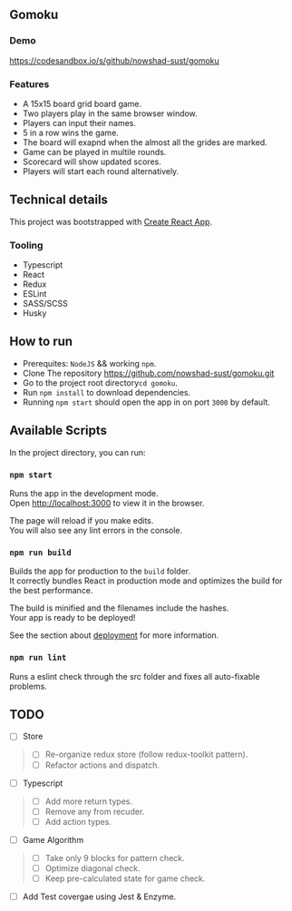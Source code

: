 ## Gomoku

### Demo
https://codesandbox.io/s/github/nowshad-sust/gomoku

### Features
- A 15x15 board grid board game.
- Two players play in the same browser window.
- Players can input their names.
- 5 in a row wins the game.
- The board will exapnd when the almost all the grides are marked.
- Game can be played in multile rounds.
- Scorecard will show updated scores.
- Players will start each round alternatively.

## Technical details

This project was bootstrapped with [Create React App](https://github.com/facebook/create-react-app).

### Tooling
- Typescript
- React
- Redux
- ESLint
- SASS/SCSS
- Husky

## How to run
- Prerequites: `NodeJS` && working `npm`.
- Clone The repository https://github.com/nowshad-sust/gomoku.git
- Go to the project root directory`cd gomoku`.
- Run `npm install` to download dependencies.
- Running `npm start` should open the app in on port `3000` by default.


## Available Scripts

In the project directory, you can run:

### `npm start`

Runs the app in the development mode.<br />
Open [http://localhost:3000](http://localhost:3000) to view it in the browser.

The page will reload if you make edits.<br />
You will also see any lint errors in the console.

### `npm run build`

Builds the app for production to the `build` folder.<br />
It correctly bundles React in production mode and optimizes the build for the best performance.

The build is minified and the filenames include the hashes.<br />
Your app is ready to be deployed!

See the section about [deployment](https://facebook.github.io/create-react-app/docs/deployment) for more information.

### `npm run lint`
Runs a eslint check through the src folder and fixes all auto-fixable problems.

## TODO
- [ ] Store
> - [ ] Re-organize redux store (follow redux-toolkit pattern).
> - [ ] Refactor actions and dispatch.
- [ ] Typescript
> - [ ] Add more return types.
> - [ ] Remove any from recuder.
> - [ ] Add action types. 
- [ ] Game Algorithm
> - [ ] Take only 9 blocks for pattern check.
> - [ ] Optimize diagonal check.
> - [ ] Keep pre-calculated state for game check.
- [ ] Add Test covergae using Jest & Enzyme.
